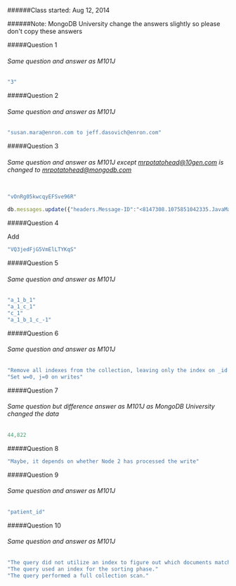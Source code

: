 ######Class started: Aug 12, 2014

######Note: MongoDB University change the answers slightly so please don't copy these answers

#####Question 1

###### Same question and answer as M101J

```javascript
"3"
```

#####Question 2

###### Same question and answer as M101J

```javascript
"susan.mara@enron.com to jeff.dasovich@enron.com"
```

#####Question 3

###### Same question and answer as M101J except mrpotatohead@10gen.com is changed to mrpotatohead@mongodb.com

```javascript

"vOnRg05kwcqyEFSve96R"

db.messages.update({"headers.Message-ID":"<8147308.1075851042335.JavaMail.evans@thyme>"},{$addToSet:{"headers.To":"mrpotatohead@mongodb.com"}})
```

#####Question 4

Add

```javascript
"VQ3jedFjG5VmElLTYKqS"
```

#####Question 5

###### Same question and answer as M101J

```javascript
"a_1_b_1"
"a_1_c_1"
"c_1"
"a_1_b_1_c_-1"
```

#####Question 6

###### Same question and answer as M101J

```javascript
"Remove all indexes from the collection, leaving only the index on _id in place"
"Set w=0, j=0 on writes"
```

#####Question 7

###### Same question but difference answer as M101J as MongoDB University changed the data

```javascript
44,822
```

#####Question 8

```javascript
"Maybe, it depends on whether Node 2 has processed the write"
```

#####Question 9

###### Same question and answer as M101J

```javascript
"patient_id"
```

#####Question 10

###### Same question and answer as M101J

```javascript
"The query did not utilize an index to figure out which documents match the find criteria."
"The query used an index for the sorting phase."
"The query performed a full collection scan."
```
